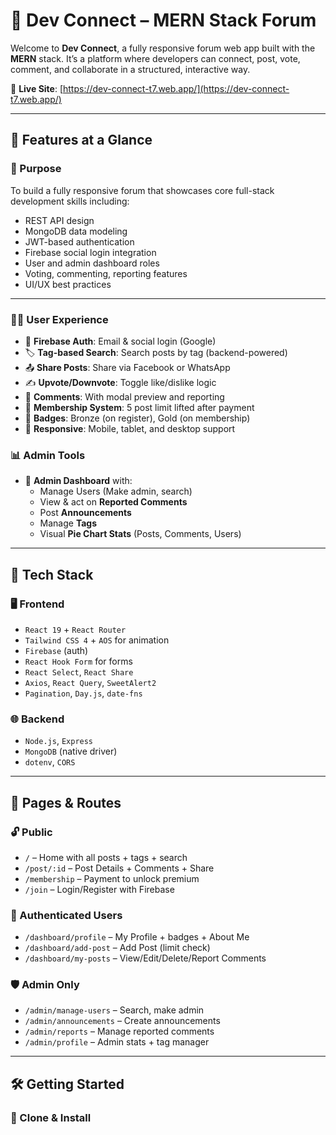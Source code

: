 # 💬 Dev Connect – MERN Stack Forum

Welcome to **Dev Connect**, a fully responsive forum web app built with the **MERN** stack. It’s a platform where developers can connect, post, vote, comment, and collaborate in a structured, interactive way.

🔗 **Live Site**: [https://dev-connect-t7.web.app/](https://dev-connect-t7.web.app/)

---

## 📌 Features at a Glance

### 🎯 Purpose

To build a fully responsive forum that showcases core full-stack development skills including:

- REST API design
- MongoDB data modeling
- JWT-based authentication
- Firebase social login integration
- User and admin dashboard roles
- Voting, commenting, reporting features
- UI/UX best practices

---

### 🧑‍💻 User Experience

- 🔐 **Firebase Auth**: Email & social login (Google)
- 🏷️ **Tag-based Search**: Search posts by tag (backend-powered)
- 📤 **Share Posts**: Share via Facebook or WhatsApp
- ✍️ **Upvote/Downvote**: Toggle like/dislike logic
- 💬 **Comments**: With modal preview and reporting
- 🪪 **Membership System**: 5 post limit lifted after payment
- 🏅 **Badges**: Bronze (on register), Gold (on membership)
- 📱 **Responsive**: Mobile, tablet, and desktop support

### 📊 Admin Tools

- 🔧 **Admin Dashboard** with:
  - Manage Users (Make admin, search)
  - View & act on **Reported Comments**
  - Post **Announcements**
  - Manage **Tags**
  - Visual **Pie Chart Stats** (Posts, Comments, Users)

---

## 🚀 Tech Stack

### 🖥️ Frontend

- `React 19` + `React Router`
- `Tailwind CSS 4` + `AOS` for animation
- `Firebase` (auth)
- `React Hook Form` for forms
- `React Select`, `React Share`
- `Axios`, `React Query`, `SweetAlert2`
- `Pagination`, `Day.js`, `date-fns`

### 🌐 Backend

- `Node.js`, `Express`
- `MongoDB` (native driver)
- `dotenv`, `CORS`

---

## 📁 Pages & Routes

### 🔓 Public

- `/` – Home with all posts + tags + search
- `/post/:id` – Post Details + Comments + Share
- `/membership` – Payment to unlock premium
- `/join` – Login/Register with Firebase

### 🔐 Authenticated Users

- `/dashboard/profile` – My Profile + badges + About Me
- `/dashboard/add-post` – Add Post (limit check)
- `/dashboard/my-posts` – View/Edit/Delete/Report Comments

### 🛡️ Admin Only

- `/admin/manage-users` – Search, make admin
- `/admin/announcements` – Create announcements
- `/admin/reports` – Manage reported comments
- `/admin/profile` – Admin stats + tag manager

---

## 🛠️ Getting Started

### 🧬 Clone & Install
